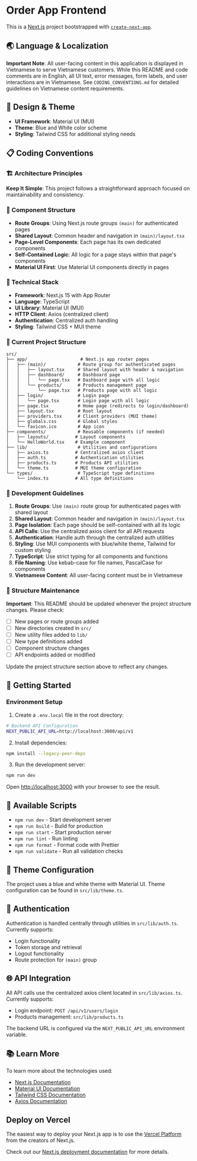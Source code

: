 # Order App Frontend

This is a [Next.js](https://nextjs.org) project bootstrapped with [`create-next-app`](https://nextjs.org/docs/app/api-reference/cli/create-next-app).

## 🌏 Language & Localization

**Important Note**: All user-facing content in this application is displayed in Vietnamese to serve Vietnamese customers. While this README and code comments are in English, all UI text, error messages, form labels, and user interactions are in Vietnamese. See `CODING_CONVENTIONS.md` for detailed guidelines on Vietnamese content requirements.

## 🎨 Design & Theme

-   **UI Framework**: Material UI (MUI)
-   **Theme**: Blue and White color scheme
-   **Styling**: Tailwind CSS for additional styling needs

## 📋 Coding Conventions

### 🏗️ Architecture Principles

**Keep It Simple**: This project follows a straightforward approach focused on maintainability and consistency.

### 📁 Component Structure

-   **Route Groups**: Using Next.js route groups `(main)` for authenticated pages
-   **Shared Layout**: Common header and navigation in `(main)/layout.tsx`
-   **Page-Level Components**: Each page has its own dedicated components
-   **Self-Contained Logic**: All logic for a page stays within that page's components
-   **Material UI First**: Use Material UI components directly in pages

### 🔧 Technical Stack

-   **Framework**: Next.js 15 with App Router
-   **Language**: TypeScript
-   **UI Library**: Material UI (MUI)
-   **HTTP Client**: Axios (centralized client)
-   **Authentication**: Centralized auth handling
-   **Styling**: Tailwind CSS + MUI theme

### 📂 Current Project Structure

```
src/
├── app/                    # Next.js app router pages
│   ├── (main)/            # Route group for authenticated pages
│   │   ├── layout.tsx     # Shared layout with header & navigation
│   │   ├── dashboard/     # Dashboard page
│   │   │   └── page.tsx   # Dashboard page with all logic
│   │   └── products/      # Products management page
│   │       └── page.tsx   # Products page with all logic
│   ├── login/             # Login page
│   │   └── page.tsx       # Login page with all logic
│   ├── page.tsx           # Home page (redirects to login/dashboard)
│   ├── layout.tsx         # Root layout
│   ├── providers.tsx      # Client providers (MUI theme)
│   ├── globals.css        # Global styles
│   └── favicon.ico        # App icon
├── components/            # Reusable components (if needed)
│   ├── layouts/          # Layout components
│   └── HelloWorld.tsx    # Example component
├── lib/                   # Utilities and configurations
│   ├── axios.ts          # Centralized axios client
│   ├── auth.ts           # Authentication utilities
│   ├── products.ts       # Products API utilities
│   └── theme.ts          # MUI theme configuration
└── types/                 # TypeScript type definitions
    └── index.ts          # All type definitions
```

### 🎯 Development Guidelines

1. **Route Groups**: Use `(main)` route group for authenticated pages with shared layout
2. **Shared Layout**: Common header and navigation in `(main)/layout.tsx`
3. **Page Isolation**: Each page should be self-contained with all its logic
4. **API Calls**: Use the centralized axios client for all API requests
5. **Authentication**: Handle auth through the centralized auth utilities
6. **Styling**: Use MUI components with blue/white theme, Tailwind for custom styling
7. **TypeScript**: Use strict typing for all components and functions
8. **File Naming**: Use kebab-case for file names, PascalCase for components
9. **Vietnamese Content**: All user-facing content must be in Vietnamese

### 📝 Structure Maintenance

**Important**: This README should be updated whenever the project structure changes. Please check:

- [ ] New pages or route groups added
- [ ] New directories created in `src/`
- [ ] New utility files added to `lib/`
- [ ] New type definitions added
- [ ] Component structure changes
- [ ] API endpoints added or modified

Update the project structure section above to reflect any changes.

## 🚀 Getting Started

### Environment Setup

1. Create a `.env.local` file in the root directory:

```bash
# Backend API Configuration
NEXT_PUBLIC_API_URL=http://localhost:3000/api/v1
```

2. Install dependencies:

```bash
npm install --legacy-peer-deps
```

3. Run the development server:

```bash
npm run dev
```

Open [http://localhost:3000](http://localhost:3000) with your browser to see the result.

## 📝 Available Scripts

-   `npm run dev` - Start development server
-   `npm run build` - Build for production
-   `npm run start` - Start production server
-   `npm run lint` - Run linting
-   `npm run format` - Format code with Prettier
-   `npm run validate` - Run all validation checks

## 🎨 Theme Configuration

The project uses a blue and white theme with Material UI. Theme configuration can be found in `src/lib/theme.ts`.

## 🔐 Authentication

Authentication is handled centrally through utilities in `src/lib/auth.ts`. Currently supports:

-   Login functionality
-   Token storage and retrieval
-   Logout functionality
-   Route protection for `(main)` group

## 🌐 API Integration

All API calls use the centralized axios client located in `src/lib/axios.ts`. Currently supports:

-   Login endpoint: `POST /api/v1/users/login`
-   Products management: `src/lib/products.ts`

The backend URL is configured via the `NEXT_PUBLIC_API_URL` environment variable.

## 📚 Learn More

To learn more about the technologies used:

-   [Next.js Documentation](https://nextjs.org/docs)
-   [Material UI Documentation](https://mui.com/)
-   [Tailwind CSS Documentation](https://tailwindcss.com/docs)
-   [Axios Documentation](https://axios-http.com/docs/intro)

## Deploy on Vercel

The easiest way to deploy your Next.js app is to use the [Vercel Platform](https://vercel.com/new?utm_medium=default-template&filter=next.js&utm_source=create-next-app&utm_campaign=create-next-app-readme) from the creators of Next.js.

Check out our [Next.js deployment documentation](https://nextjs.org/docs/app/building-your-application/deploying) for more details.
